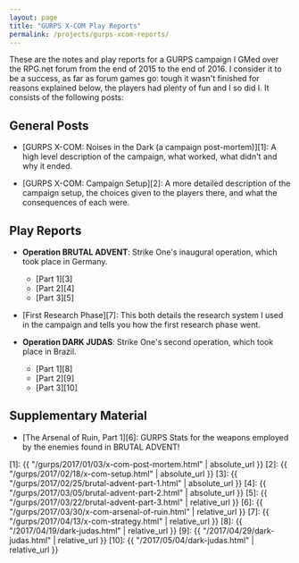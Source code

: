 ```yaml
---
layout: page
title: "GURPS X-COM Play Reports"
permalink: /projects/gurps-xcom-reports/
---
```


These are the notes and play reports for a GURPS campaign I GMed over the
RPG.net forum from the end of 2015 to the end of 2016. I consider it to be a
success, as far as forum games go: tough it wasn't finished for reasons
explained below, the players had plenty of fun and I so did I. It consists of
the following posts:

## General Posts

- [GURPS X-COM: Noises in the Dark (a campaign post-mortem)][1]: A high level
  description of the campaign, what worked, what didn't and why it ended.

- [GURPS X-COM: Campaign Setup][2]: A more detailed description of the campaign
  setup, the choices given to the players there, and what the consequences of
  each were.

## Play Reports

- **Operation BRUTAL ADVENT**: Strike One's inaugural operation, which took
  place in Germany.

  - [Part 1][3]
  - [Part 2][4]
  - [Part 3][5]

- [First Research Phase][7]: This both details the research system I used in the
  campaign and tells you how the first research phase went.

- **Operation DARK JUDAS**: Strike One's second operation, which took
  place in Brazil.

  - [Part 1][8]
  - [Part 2][9]
  - [Part 3][10]

## Supplementary Material

- [The Arsenal of Ruin, Part 1][6]: GURPS Stats for the weapons employed by the
  enemies found in BRUTAL ADVENT!


[1]: {{ "/gurps/2017/01/03/x-com-post-mortem.html" | absolute_url }}
[2]: {{ "/gurps/2017/02/18/x-com-setup.html" | absolute_url }}
[3]: {{ "/gurps/2017/02/25/brutal-advent-part-1.html" | absolute_url }}
[4]: {{ "/gurps/2017/03/05/brutal-advent-part-2.html" | absolute_url }}
[5]: {{ "/gurps/2017/03/22/brutal-advent-part-3.html" | relative_url }}
[6]: {{ "/gurps/2017/03/30/x-com-arsenal-of-ruin.html" | relative_url }}
[7]: {{ "/gurps/2017/04/13/x-com-strategy.html" | relative_url }}
[8]: {{ "/2017/04/19/dark-judas.html" | relative_url }}
[9]: {{ "/2017/04/29/dark-judas.html" | relative_url }}
[10]: {{ "/2017/05/04/dark-judas.html" | relative_url }}
